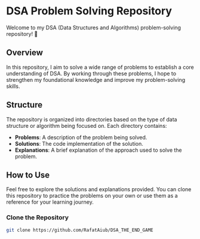 # DSA Problem Solving Repository

Welcome to my DSA (Data Structures and Algorithms) problem-solving repository! 🚀

## Overview

In this repository, I aim to solve a wide range of problems to establish a core understanding of DSA. By working through these problems, I hope to strengthen my foundational knowledge and improve my problem-solving skills.

## Structure

The repository is organized into directories based on the type of data structure or algorithm being focused on. Each directory contains:

- **Problems**: A description of the problem being solved.
- **Solutions**: The code implementation of the solution.
- **Explanations**: A brief explanation of the approach used to solve the problem.

## How to Use

Feel free to explore the solutions and explanations provided. You can clone this repository to practice the problems on your own or use them as a reference for your learning journey.

### Clone the Repository

```bash
git clone https://github.com/RafatAiub/DSA_THE_END_GAME
```
